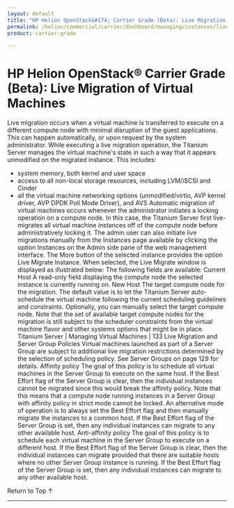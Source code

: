 ```yaml
---
layout: default
title: "HP Helion OpenStack&#174; Carrier Grade (Beta): Live Migration of Virtual Machines"
permalink: /helion/commercial/carrier/dashboard/managing/instances/live/migrate/
product: carrier-grade

---
```

<!--UNDER REVISION-->

<script>

function PageRefresh {
onLoad="window.refresh"
}

PageRefresh();

</script>

<!-- <p style="font-size: small;"> <a href="/helion/commercial/carrier/ga1/install/">&#9664; PREV</a> | <a href="/helion/commercial/carrier/ga1/install-overview/">&#9650; UP</a> | <a href="/helion/commercial/carrier/ga1/">NEXT &#9654;</a></p> -->

# HP Helion OpenStack&#174; Carrier Grade (Beta): Live Migration of Virtual Machines


Live migration occurs when a virtual machine is transferred to execute on a different compute node with minimal
disruption of the guest applications. This can happen automatically, or upon request by the system administrator.
While executing a live migration operation, the Titanium Server manages the virtual machine's state in such a way
that it appears unmodified on the migrated instance. This includes:
* system memory, both kernel and user space
* access to all non-local storage resources, including LVM/iSCSI and Cinder
* all the virtual machine networking options (unmodified/virtio, AVP kernel driver, AVP DPDK Poll Mode Driver),
and AVS
Automatic migration of virtual machines occurs whenever the administrator initiates a locking operation on a compute
node. In this case, the Titanium Server first live-migrates all virtual machine instances off of the compute node before
administratively locking it.
The admin user can also initiate live migrations manually from the Instances page available by clicking the option
Instances on the Admin side pane of the web management interface. The More button of the selected instance
provides the option Live Migrate Instance. When selected, the Live Migrate window is displayed as illustrated
below:
The following fields are available:
Current Host
A read-only field displaying the compute node the selected instance is currently running on.
New Host
The target compute node for the migration. The default value is to let the Titanium Server auto-schedule the
virtual machine following the current scheduling guidelines and constraints. Optionally, you can manually select
the target compute node.
Note that the set of available target compute nodes for the migration is still subject to the scheduler constraints
from the virtual machine flavor and other systems options that might be in place.
Titanium Server | Managing Virtual Machines | 133
Live Migration and Server Group Policies
Virtual machines launched as part of a Server Group are subject to additional live migration restrictions determined
by the selection of scheduling policy. See Server Groups on page 129 for details.
Affinity policy
The goal of this policy is to schedule all virtual machines in the Server Group to execute on the same host.
If the Best Effort flag of the Server Group is clear, then the individual instances cannot be migrated since this
would break the affinity policy.
Note that this means that a compute node running instances in a Server Group with affinity policy in strict mode
cannot be locked. An alternative mode of operation is to always set the Best Effort flag and then manually
migrate the instances to a common host.
If the Best Effort flag of the Server Group is set, then any individual instances can migrate to any other available
host.
Anti-affinity policy
The goal of this policy is to schedule each virtual machine in the Server Group to execute on a different host.
If the Best Effort flag of the Server Group is clear, then the individual instances can migrate provided that there
are suitable hosts where no other Server Group instance is running.
If the Best Effort flag of the Server Group is set, then any individual instances can migrate to any other available
host.
<p><a href="#top" style="padding:14px 0px 14px 0px; text-decoration: none;"> Return to Top &#8593; </a></p>


----
